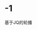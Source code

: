 # -1
基于JQ的轮播
<!DOCTYPE html>
<html>
	<head>
		<meta charset="UTF-8">
    <title>Carusel</title>
		<script type="text/javascript" src="js/jquery-3.1.1.min.js"></script>
    <style>
    
h1{
	text-align: center;
	margin-bottom: 20px;
	margin-top:0;
}
a{
	text-decoration:none;
	color: white;
}
.active{
	background: rgba(255,255,255,0.6);
	border-radius: 15px;
	color: aquamarine;
	font-weight: bold;
}

.container{
	margin: 0 auto;
	width: 1024px;
}
.carousel{
	height: 582px;
	position: relative;
	overflow: hidden;
	width: 1024px;
}
.window{
	overflow: hidden;
	width: 1024px;
}
.image-group{
	position: absolute;
}
.image-group img{
	float: left;
}
.paging{
	position: absolute;
	right: 30px;
	bottom: 15px;
	display: none;
}
.paging a{
	padding: 2px 8px;
}
.paging a:hover{
	font-weight:bold;
	color: aquamarine;
}

    </style>
	</head>
	<body>
		<div class="container">
			<h1>Carousel</h1>
			<div class="carousel">
			  <div class="window">
				<div class="image-group">
					<a href="#"><img src="images/2.jpg" alt="star1"></a>
					<a href="#"><img src="images/1.jpg" alt="star2"></a>
					<a href="#"><img src="images/3.jpg" alt="star3"></a>
				</div>
			  </div>
			  <div class="paging">
			  	<a href="javascript:0" rel="1">1</a>
			  	<a href="javascript:0" rel="2">2</a>
			  	<a href="javascript:0" rel="3">3</a>
			  </div>
			</div>
		</div>
		<script type="text/javascript">
			$('.paging').show();
			$('.paging a:first').addClass("active");
			//显示指示器
			rotate = function(){
				var taggle_ID = $active.attr("rel")-1;
				var img_realposition = img_width*taggle_ID;
				$('.paging a').removeClass("active");
				$active.addClass('active');
				$('.image-group').animate({
					left: -img_realposition
				},500);
			}
			//移动动画
			var img_width = $('.image-group').find("img").width();
			var img_sum = $('.image-group').find('img').length;
			$(".image-group").width(img_width*img_sum);
			//设置window的宽；
			rotateWhich = function(){
				play = setInterval(function(){
					$active = $('.paging a.active').next();
					if($active.length === 0)
					{
						$active = $('.paging a:first');
					}
					rotate();
					},2000);
				};
				rotateWhich();
				//获取下一张图片的函数
				$(".paging a").click(function(){
					$(this).addClass("active");
					$(".paging a").not($(this)).removeClass("active");
					$active = $(this);
					clearInterval(play);
					rotate();
					rotateWhich();
			})
			//提示器点击事件；
			$('.image-group a').hover(function()
			{
				clearInterval(play);},function()
				{
				rotateWhich();
			});
		</script>
	</body>
</html>
